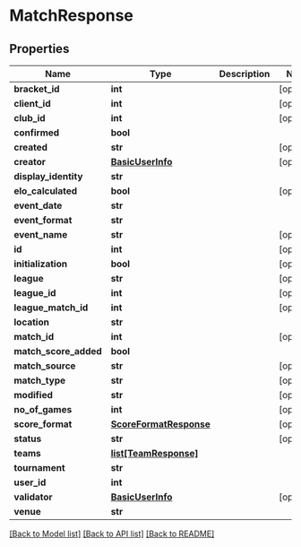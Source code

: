 # MatchResponse

## Properties
Name | Type | Description | Notes
------------ | ------------- | ------------- | -------------
**bracket_id** | **int** |  | [optional] 
**client_id** | **int** |  | [optional] 
**club_id** | **int** |  | [optional] 
**confirmed** | **bool** |  | 
**created** | **str** |  | [optional] 
**creator** | [**BasicUserInfo**](BasicUserInfo.md) |  | [optional] 
**display_identity** | **str** |  | 
**elo_calculated** | **bool** |  | [optional] 
**event_date** | **str** |  | 
**event_format** | **str** |  | 
**event_name** | **str** |  | [optional] 
**id** | **int** |  | [optional] 
**initialization** | **bool** |  | [optional] 
**league** | **str** |  | [optional] 
**league_id** | **int** |  | [optional] 
**league_match_id** | **int** |  | [optional] 
**location** | **str** |  | 
**match_id** | **int** |  | [optional] 
**match_score_added** | **bool** |  | 
**match_source** | **str** |  | [optional] 
**match_type** | **str** |  | [optional] 
**modified** | **str** |  | [optional] 
**no_of_games** | **int** |  | [optional] 
**score_format** | [**ScoreFormatResponse**](ScoreFormatResponse.md) |  | [optional] 
**status** | **str** |  | [optional] 
**teams** | [**list[TeamResponse]**](TeamResponse.md) |  | 
**tournament** | **str** |  | 
**user_id** | **int** |  | 
**validator** | [**BasicUserInfo**](BasicUserInfo.md) |  | [optional] 
**venue** | **str** |  | 

[[Back to Model list]](../README.md#documentation-for-models) [[Back to API list]](../README.md#documentation-for-api-endpoints) [[Back to README]](../README.md)

